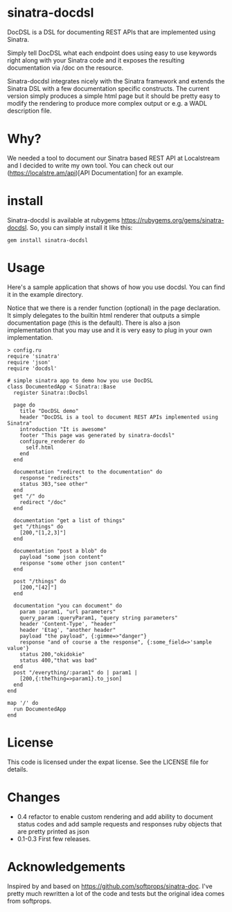 # sinatra-docdsl

DocDSL is a DSL for documenting REST APIs that are implemented using Sinatra. 

Simply tell DocDSL what each endpoint does using easy to use keywords right along with your Sinatra code and it exposes the resulting documentation via /doc on the resource.

Sinatra-docdsl integrates nicely with the Sinatra framework and extends the Sinatra DSL with a few documentation specific constructs. The current version simply produces a simple html page but it should be pretty easy to modify the rendering to produce more complex output or e.g. a WADL description file.

# Why?

We needed a tool to document our Sinatra based REST API at Localstream and I decided to write my own tool. You can check out our (https://localstre.am/api)[API Documentation] for an example.

# install

Sinatra-docdsl is available at rubygems https://rubygems.org/gems/sinatra-docdsl. So, you can simply install it like this:

    gem install sinatra-docdsl

# Usage

Here's a sample application that shows of how you use docdsl. You can find it in the example directory. 

Notice that we there is a render function (optional) in the page declaration. It simply delegates to the builtin html renderer that outputs a simple documentation page (this is the default). There is also a json implementation that you may use and it is very easy to plug in your own implementation.

    > config.ru
    require 'sinatra'
    require 'json'
    require 'docdsl'

    # simple sinatra app to demo how you use DocDSL
    class DocumentedApp < Sinatra::Base
      register Sinatra::DocDsl   
  
      page do      
        title "DocDSL demo"
        header "DocDSL is a tool to document REST APIs implemented using Sinatra"
        introduction "It is awesome"
        footer "This page was generated by sinatra-docdsl"
        configure_renderer do
          self.html
        end
      end
  
      documentation "redirect to the documentation" do
        response "redirects"
        status 303,"see other"
      end
      get "/" do
        redirect "/doc"
      end

      documentation "get a list of things"
      get "/things" do
        [200,"[1,2,3]"]
      end
  
      documentation "post a blob" do
        payload "some json content"
        response "some other json content"
      end

      post "/things" do
        [200,"[42]"]
      end

      documentation "you can document" do
        param :param1, "url parameters"
        query_param :queryParam1, "query string parameters"
        header 'Content-Type', "header"
        header 'Etag', "another header"
        payload "the payload", {:gimme=>"danger"}
        response "and of course a the response", {:some_field=>'sample value'}
        status 200,"okidokie"
        status 400,"that was bad"
      end
      post "/everything/:param1" do | param1 |    
        [200,{:theThing=>param1}.to_json]
      end
    end

    map '/' do
      run DocumentedApp
    end

# License

This code is licensed under the expat license. See the LICENSE file for details.

# Changes

- 0.4 refactor to enable custom rendering and add ability to document status codes and add sample requests and responses ruby objects that are pretty printed as json
- 0.1-0.3 First few releases. 

        
# Acknowledgements

Inspired by and based on https://github.com/softprops/sinatra-doc. I've pretty much rewritten a lot of the code and tests but the original idea comes from softprops.


